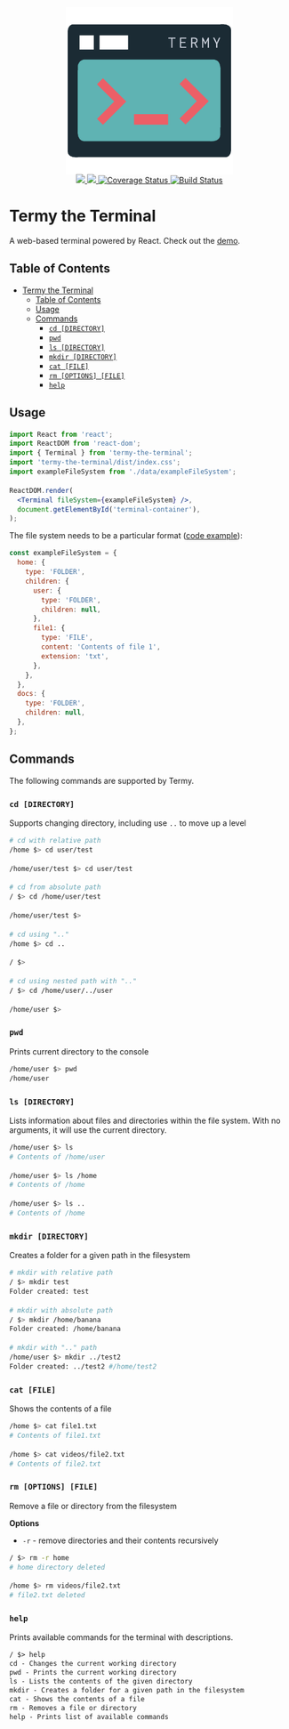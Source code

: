 <img src="./TermyLogo.png" style="display: block; width: 300px; margin: 0 auto;"/>

<div align="center">
  <!-- Commitizen -->
  <a href="http://commitizen.github.io/cz-cli/v" title="Commitizen">
    <img src="https://img.shields.io/badge/commitizen-friendly-brightgreen.svg"/>
  </a>

  <!-- Prettier -->
  <a href="https://github.com/prettier/prettie" title="Prettier">
    <img src="https://img.shields.io/badge/code_style-prettier-ff69b4.svg?style=flat-square"/>
  </a>

  <!-- Coveralls -->
  <a href='https://coveralls.io/github/ctaylo21/termy-the-terminal?branch=master'>
    <img src='https://coveralls.io/repos/github/ctaylo21/termy-the-terminal/badge.svg?branch=master' alt='Coverage Status' />
  </a>

  <!-- Travis -->
  <a href='https://travis-ci.com/ctaylo21/termy-the-terminal/'>
    <img src='https://travis-ci.com/ctaylo21/termy-the-terminal.svg?branch=master' alt='Build Status' />
  </a>
</div>

# Termy the Terminal

A web-based terminal powered by React. Check out the [demo](https://ctaylo21.github.io/termy-the-terminal/).

## Table of Contents

- [Termy the Terminal](#termy-the-terminal)
  - [Table of Contents](#table-of-contents)
  - [Usage](#usage)
  - [Commands](#commands)
    - [`cd [DIRECTORY]`](#cd-directory)
    - [`pwd`](#pwd)
    - [`ls [DIRECTORY]`](#ls-directory)
    - [`mkdir [DIRECTORY]`](#mkdir-directory)
    - [`cat [FILE]`](#cat-file)
    - [`rm [OPTIONS] [FILE]`](#rm-options-file)
    - [`help`](#help)

## Usage

```jsx
import React from 'react';
import ReactDOM from 'react-dom';
import { Terminal } from 'termy-the-terminal';
import 'termy-the-terminal/dist/index.css';
import exampleFileSystem from './data/exampleFileSystem';

ReactDOM.render(
  <Terminal fileSystem={exampleFileSystem} />,
  document.getElementById('terminal-container'),
);
```

The file system needs to be a particular format ([code example](src/data/exampleFileSystem.ts)):

```javascript
const exampleFileSystem = {
  home: {
    type: 'FOLDER',
    children: {
      user: {
        type: 'FOLDER',
        children: null,
      },
      file1: {
        type: 'FILE',
        content: 'Contents of file 1',
        extension: 'txt',
      },
    },
  },
  docs: {
    type: 'FOLDER',
    children: null,
  },
};
```

## Commands

The following commands are supported by Termy.

### `cd [DIRECTORY]`

Supports changing directory, including use `..` to move up a level

```bash
# cd with relative path
/home $> cd user/test

/home/user/test $> cd user/test

# cd from absolute path
/ $> cd /home/user/test

/home/user/test $>

# cd using ".."
/home $> cd ..

/ $>

# cd using nested path with ".."
/ $> cd /home/user/../user

/home/user $>
```

### `pwd`

Prints current directory to the console

```bash
/home/user $> pwd
/home/user
```

### `ls [DIRECTORY]`

Lists information about files and directories within the file system. With no arguments,
it will use the current directory.

```bash
/home/user $> ls
# Contents of /home/user

/home/user $> ls /home
# Contents of /home

/home/user $> ls ..
# Contents of /home
```

### `mkdir [DIRECTORY]`

Creates a folder for a given path in the filesystem

```bash
# mkdir with relative path
/ $> mkdir test
Folder created: test

# mkdir with absolute path
/ $> mkdir /home/banana
Folder created: /home/banana

# mkdir with ".." path
/home/user $> mkdir ../test2
Folder created: ../test2 #/home/test2
```

### `cat [FILE]`

Shows the contents of a file

```bash
/home $> cat file1.txt
# Contents of file1.txt

/home $> cat videos/file2.txt
# Contents of file2.txt
```

### `rm [OPTIONS] [FILE]`

Remove a file or directory from the filesystem

**Options**

- `-r` - remove directories and their contents recursively

```bash
/ $> rm -r home
# home directory deleted

/home $> rm videos/file2.txt
# file2.txt deleted
```

### `help`

Prints available commands for the terminal with descriptions.

```
/ $> help
cd - Changes the current working directory
pwd - Prints the current working directory
ls - Lists the contents of the given directory
mkdir - Creates a folder for a given path in the filesystem
cat - Shows the contents of a file
rm - Removes a file or directory
help - Prints list of available commands
```
